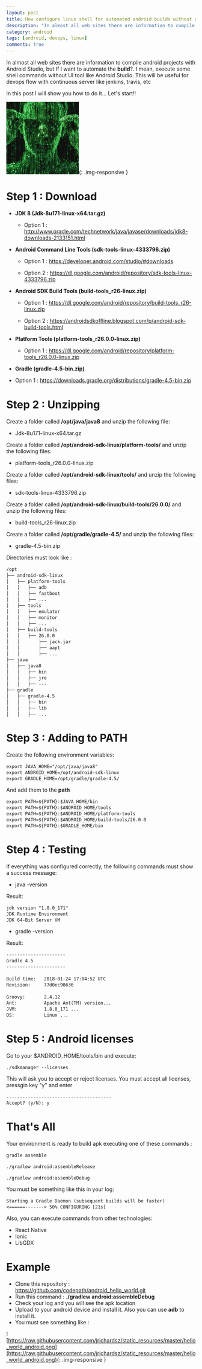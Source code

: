 ```yaml
---
layout: post
title: How configure linux shell for automated android builds without android studio
description: "In almost all web sites there are information to compile android projects with Android Studio..."
category: android
tags: [android, devops, linux]
comments: true  
---
```


In almost all web sites there are information to compile android projects with Android Studio, but If I want to automate the **build**?. I mean, execute some shell commands without UI tool like Android Studio. This will be useful for devops flow with continuous server like jenkins, travis, etc

In this post I will show you how to do it... Let's start!!

![neo-shell-face](https://raw.githubusercontent.com/jrichardsz/static_resources/master/neo-shell-face.png){: .img-responsive }

# Step 1 : Download

- **JDK 8 (Jdk-8u171-linux-x64.tar.gz)**

  - Option 1 : http://www.oracle.com/technetwork/java/javase/downloads/jdk8-downloads-2133151.html

- **Android Command Line Tools (sdk-tools-linux-4333796.zip)**

  - Option 1 : https://developer.android.com/studio/#downloads

  - Option 2 : https://dl.google.com/android/repository/sdk-tools-linux-4333796.zip

- **Android SDK Build Tools (build-tools_r26-linux.zip)**

  - Option 1 : https://dl.google.com/android/repository/build-tools_r26-linux.zip

  - Option 2 : https://androidsdkoffline.blogspot.com/p/android-sdk-build-tools.html

- **Platform Tools (platform-tools_r26.0.0-linux.zip)**

  - Option 1 : https://dl.google.com/android/repository/platform-tools_r26.0.0-linux.zip


- **Gradle (gradle-4.5-bin.zip)**

- Option 1 : https://downloads.gradle.org/distributions/gradle-4.5-bin.zip

# Step 2 : Unzipping

Create a folder called **/opt/java/java8** and unzip the following file:

- Jdk-8u171-linux-x64.tar.gz

Create a folder called **/opt/android-sdk-linux/platform-tools/** and unzip the following files:

- platform-tools_r26.0.0-linux.zip

Create a folder called **/opt/android-sdk-linux/tools/** and unzip the following files:
- sdk-tools-linux-4333796.zip

Create a folder called **/opt/android-sdk-linux/build-tools/26.0.0/** and unzip the following files:
- build-tools_r26-linux.zip

Create a folder called **/opt/gradle/gradle-4.5/** and unzip the following files:
- gradle-4.5-bin.zip


Directories must look like :

```
/opt
├── android-sdk-linux
│   ├── platform-tools
│   │   ├── adb
│   │   ├── fastboot
│   │   ├── ...
│   ├── tools
│   │   ├── emulator
│   │   ├── monitor
│   │   ├── ...
│   ├── build-tools
│   │   ├── 26.0.0
│   │       ├── jack.jar
│   │       ├── aapt
│   │       ├── ...
├── java
│   ├── java8
│   │   ├── bin
│   │   ├── jre
│   │   ├── ---
├── gradle
│   ├── gradle-4.5
│   │   ├── bin
│   │   ├── lib
│   │   ├── ...

```

# Step 3 : Adding to PATH

Create the following environment variables:

```
export JAVA_HOME="/opt/java/java8"
export ANDROID_HOME=/opt/android-sdk-linux
export GRADLE_HOME=/opt/gradle/gradle-4.5/
```

And add them to the **path**

```
export PATH=${PATH}:$JAVA_HOME/bin
export PATH=${PATH}:$ANDROID_HOME/tools
export PATH=${PATH}:$ANDROID_HOME/platform-tools
export PATH=${PATH}:$ANDROID_HOME/build-tools/26.0.0
export PATH=${PATH}:$GRADLE_HOME/bin
```

# Step 4 : Testing

If everything was configured correctly, the following commands must show a success message:

- java -version

Result:

```
jdk version "1.8.0_171"
JDK Runtime Environment
JDK 64-Bit Server VM
```

- gradle -version

Result:

```
----------------------
Gradle 4.5
----------------------

Build time:   2018-01-24 17:04:52 UTC
Revision:     77d0ec90636

Groovy:       2.4.12
Ant:          Apache Ant(TM) version...
JVM:          1.8.0_171 ...
OS:           Linux ...
```

# Step 5 : Android licenses

Go to your $ANDROID_HOME/tools/bin and execute:

```
./sdkmanager --licenses
```

This will ask you to accept or reject licenses. You must accept all licenses, pressgin key "y" and enter

```
---------------------------------------
Accept? (y/N): y
```

# That's All

Your environment is ready to build apk executing one of these commands :

```
gradle assemble
```

```
./gradlew android:assembleRelease
```

```
./gradlew android:assembleDebug
```

You must be something like this in your log:

```
Starting a Gradle Daemon (subsequent builds will be faster)
<======-------> 50% CONFIGURING [21s]
```

Also, you can execute commands from other technologies:

- React Native
- Ionic
- LibGDX

# Example

- Clone this repository : https://github.com/codepath/android_hello_world.git
- Run this command : **./gradlew android:assembleDebug**
- Check your log and you will see the apk location
- Upload to your android device and install it. Also you can use **adb** to install it.
- You must see something like :

![https://raw.githubusercontent.com/jrichardsz/static_resources/master/hello_world_android.png](https://raw.githubusercontent.com/jrichardsz/static_resources/master/hello_world_android.png){: .img-responsive }

